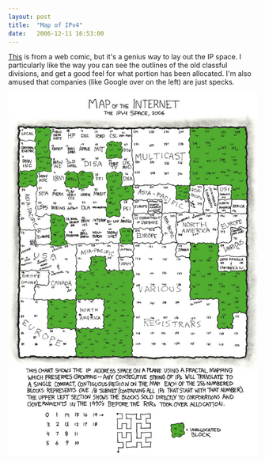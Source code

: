 ```yaml
---
layout: post
title:  "Map of IPv4"
date:   2006-12-11 16:53:00
---
```



[This](http://xkcd.com/c195.html) is from a web comic, but it's a genius way to
lay out the IP space.  I particularly like the way you can see the outlines of
the old classful divisions, and get a good feel for what portion has been
allocated.  I'm also amused that companies (like Google over on the left) are
just specks.

[![](/img/map_of_the_internet.jpg)](http://xkcd.com/c195.html)

